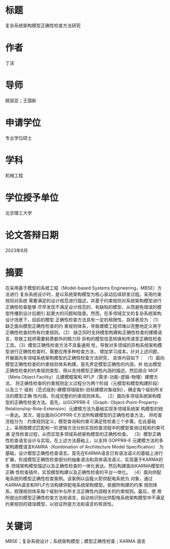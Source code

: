 # 标题

复杂系统架构模型正确性检查方法研究 

# 作者

丁洁

# 导师

姚丽亚；王国新

# 申请学位

专业学位硕士

# 学科

机械工程

# 学位授予单位

北京理工大学

# 论文答辩日期

2023年6月

# 摘要

在采用基于模型的系统工程（Model-based Systems Engineering，MBSE）方法进行
复杂系统设计时，是以系统架构模型为核心驱动后续研发过程。采用约束规则对系统
需要满足的设计规范进行描述，并基于约束规则对系统架构模型进行正确性检查能够
尽早发现不满足设计规范的、有缺陷的模型，从而避免错误的模型传播到设计后期引
起更大的问题和隐患。然而，在多领域交叉的复杂系统架构设计场景下，目前的模型
正确性检查方法具有一定的局限性，具体表现为：（1）缺乏面向模型正确性检查的约
束规则体系，导致建模工程师难以完整地定义用于正确性检查的所有约束规则。（2）
缺乏同时支持模型构建和正确性检查的建模语言，导致工程师需要耗费额外的精力将
异构的模型信息转换和传递至正确性检查工具。（3）模型正确性检查方法不具备通用
性，导致对多领域的异构系统架构模型进行正确性检查时，需要应用多种检查方法，
增加学习成本。针对上述问题，开展面向多领域系统架构模型的正确性检查方法研究，
具体内容如下： 
（1）面向模型正确性检查的约束规则体系构建。首先界定模型正确性的内涵，并
给出模型正确性检查的约束规则类型，用以支持模型正确性内涵的描述。然后结合
MOF（Meta Object Facility）元建模框架和 RFLP（需求-功能-逻辑-物理）建模方法，
将正确性检查的约束规则定义过程分为两个阶段（元模型和模型构建阶段）以及三个
级别（范式级别-建模领域级别-目标建模对象级别），确定每个级别所关注的模型正确
性内涵，形成完整的约束规则体系。 
（2）面向多领域系统架构模型的正确性检查方法。首先，以GOPPRR-E（Graph- 
Object-Point-Property-Relationship-Role-Extension）元建模方法为基础实现多领域系统架
构模型的统一表达。其次，提出面向GOPPRR-E方法所构建模型的正确性检查方法，
将检查流程分为：约束规则定义，模型查询和约束可满足性检查三个步骤。在此基础
上，采用图模式匹配和一阶逻辑方法分别实现检查流程中的模型查询过程和约束可满
足性检查过程，从而实现多领域系统架构模型的正确性检查。 
（3）模型正确性检查语言设计与实现。在上述方法基础上，以支持 GOPPRR-E
元建模方法的多架构建模语言KAMRA（Kombination of Architecture Model Specification）
为基础，设计模型正确性检查语言。首先在KARMA语言已有语法语义的基础上进行
扩展，形成模型正确性检查部分的抽象语法和具体语法语义，实现基于KARMA的多
领域架构模型描述以及正确性检查的一体化表达。然后构建面向KARMA模型的正确
性检查插件，实现模型构建以及正确性检查的平台一体化。 
（4）面向供配电系统的模型正确性检查案例。该案例以运载火箭供配电系统为
对象，通过KARMA语言和RFLP方法构建供配电系统架构模型。依据所构建的约束
规则体系，梳理规则体系每个级别中与所关注正确性内涵相关的约束规则。最后，使
用所提出的模型正确性检查方法和语言，自动地识别出供配电系统架构模型中不满足
约束规则的错误模型，以验证所提方法和语言的有效性。 

# 关键词

MBSE；复杂系统设计；系统架构模型；模型正确性检查；KARMA 语言 